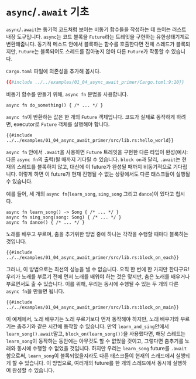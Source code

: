 # `async`/`.await` 기초

`async`/`.await`는 동기적 코드처럼 보이는 비동기 함수들을 작성하는 데 쓰이는
러스트 내장 도구입니다. `async`는 코드 블록을 `Future`라는 트레잇을 구현하는
유한상태기계로 변환해줍니다. 동기적 메소드 안에서 블록하는 함수를 호출한다면
전체 스레드가 블록되지만, `Future`는 블록되어도 스레드를 잡아놓지 않아 다른
`Future`가 작동할 수 있습니다.

`Cargo.toml` 파일에 의존성을 추가해 봅시다.

```toml
{{#include ../../examples/01_04_async_await_primer/Cargo.toml:9:10}}
```

비동기 함수를 만들기 위해, `async fn` 문법을 사용합니다.

```rust,edition2018
async fn do_something() { /* ... */ }
```

`async fn`이 반환하는 값은 한 개의 `Future` 객체입니다. 코드가 실제로 동작하게
하려면, executor로 `Future` 객체를 실행해야 합니다.

```rust,edition2018
{{#include ../../examples/01_04_async_await_primer/src/lib.rs:hello_world}}
```

`async fn` 안에서 `.await`을 사용하면 `Future` 트레잇을 구현한 다른 타입이
완성(예시: 다른 `async fn`의 출력)될 때까지 기다릴 수 있습니다. `block on`과
달리, `.await`는 현재의 스레드를 블록하지 않고, 대신에 이 future가 완성될 때까지
비동기적으로 기다립니다. 이렇게 하면 이 future가 현재 진행될 수 없는 상황에서도
다른 태스크들이 실행될 수 있습니다.

예를 들어, 세 개의 `async fn`(`learn_song`, `sing_song` 그리고 `dance`)이  있다고
칩시다.

```rust,ignore
async fn learn_song() -> Song { /* ... */ }
async fn sing_song(song: Song) { /* ... */ }
async fn dance() { /* ... */ }
```

노래를 배우고 부르며, 춤을 추기위한 방법 중에 하나는 각각을 수행할 때마다
블록하는 것입니다.

```rust,ignore
{{#include ../../examples/01_04_async_await_primer/src/lib.rs:block_on_each}}
```

그러나, 이 방법으로는 최선의 성능을 낼 수 없습니다. 오직 한 번에 한 가지만
한다구요! 우리가 노래를 부르기 전에 먼저 노래를 배워야 하는 것은 맞지만, 춤은
노래를 배우거나 부르면서도 출 수 있습니다. 이를 위해, 우리는 동시에 수행될 수
있는 두 개의 다른 `async fn`을 만들면 됩니다.

```rust,ignore
{{#include ../../examples/01_04_async_await_primer/src/lib.rs:block_on_main}}
```

이 예제에서, 노래 배우기는 노래 부르기보다 먼저 동작해야 하지만, 노래 배우기와
부르기는 춤추기와 같은 시간에 동작할 수 있습니다. 만약 `learn_and_sing`안에서
`learn_song().await`말고, `block_on(learn_song())`을 사용했다면, 해당
스레드는 `learn_song`이 동작하는 동안에는 아무것도 할 수 없었을 것이고, 그렇다면
춤추기를 노래와 동시에 수행할 수 없었을 것입니다. 하지만 우리는 `learn_song`
future를 `.await`함으로써, `learn_song`이 블록되었을지라도 다른 태스크들이 현재의
스래드에서 실행되게 할 수 있습니다. 이 방법으로, 여러개의 future를 한 개의
스레드에서 동시에 실행하여 완성할 수 있습니다.
